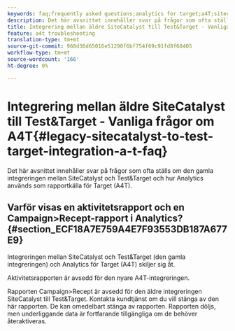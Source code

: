 ```yaml
---
keywords: faq;frequently asked questions;analytics for target;a4T;sitecatalyst;campaign>recipe;test&target;integration
description: Det här avsnittet innehåller svar på frågor som ofta ställs om den gamla integreringen mellan SiteCatalyst och Test&Target och hur Analytics används som rapportkälla för Target (A4T).
title: Integrering mellan äldre SiteCatalyst till Test&Target - Vanliga frågor om A4T
feature: a4t troubleshooting
translation-type: tm+mt
source-git-commit: 968d36d65016e51290f6bf754f69c91fd8f68405
workflow-type: tm+mt
source-wordcount: '166'
ht-degree: 0%

---
```



# Integrering mellan äldre SiteCatalyst till Test&amp;Target - Vanliga frågor om A4T{#legacy-sitecatalyst-to-test-target-integration-a-t-faq}

Det här avsnittet innehåller svar på frågor som ofta ställs om den gamla integreringen mellan SiteCatalyst och Test&amp;Target och hur Analytics används som rapportkälla för Target (A4T).

## Varför visas en aktivitetsrapport och en Campaign>Recept-rapport i Analytics? {#section_ECF18A7E759A4E7F93553DB187A677E9}

Integreringen mellan SiteCatalyst och Test&amp;Target (den gamla integreringen) och Analytics för Target (A4T) skiljer sig åt.

Aktivitetsrapporten är avsedd för den nyare A4T-integreringen.

Rapporten Campaign>Recept är avsedd för den äldre integreringen SiteCatalyst till Test&amp;Target. Kontakta kundtjänst om du vill stänga av den här rapporten. De kan omedelbart stänga av rapporten. Rapporten döljs, men underliggande data är fortfarande tillgängliga om de behöver återaktiveras.
